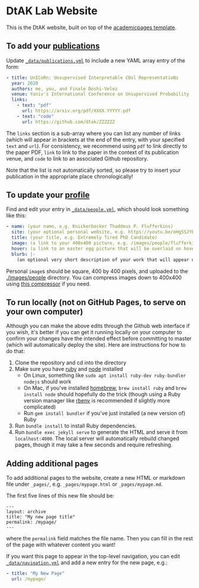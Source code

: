 # DtAK Lab Website

This is the DtAK website, built on top of the [academicpages template](https://github.com/academicpages/academicpages.github.io). 

## To add your [publications](https://dtak.github.io/publications)

Update [`_data/publications.yml`](./_data/publications.yml) to include a new YAML array entry of the form:

```yaml
- title: UnICoRn: Unsupervised Interpretable COol RepresentatioNs
  year: 2020
  authors: me, you, and Finale Doshi-Velez
  venue: Yaniv's International Conference on Unsupervised Probability
  links:
    - text: "pdf"
      url: https://arxiv.org/pdf/XXXX.YYYYY.pdf
    - text: "code"
      url: https://github.com/dtak/ZZZZZZ
```

The `links` section is a sub-array where you can list any number of links (which will appear in brackets at the end of the entry, with your specified `text` and `url`). For consistency, we recommend using `pdf` to link directly to the paper PDF, `link` to link to the paper in the context of its publication venue, and `code` to link to an associated Github repository.

Note that the list is not automatically sorted, so please try to insert your publication in the appropriate place chronologically!

## To update your [profile](https://dtak.github.io/people)

Find and edit your entry in [`_data/people.yml`](./_data/people.yml), which should look something like this:

```yaml
- name: (your name, e.g. Knickerbocker Thaddeus P. Flufferkins)
  site: (your optional personal website, e.g. https://youtu.be/oHg5SJYRHA0)
  title: (your title, e.g. Extremely Tired PhD Candidate)
  image: (a link to your 400x400 picture, e.g. /images/people/flufferkins.png)
  hover: (a link to an easter egg picture that will be overlaid on hover, e.g. /images/pony_blue.png)
  blurb: |-
    (an optional very short description of your work that will appear on hover)
```

Personal `image`s should be square, 400 by 400 pixels, and uploaded to the [./images/people](./images/people) directory. You can compress images down to 400x400 using [this compressor](https://imagecompressor.com/) if you need.

## To run locally (not on GitHub Pages, to serve on your own computer)

Although you can make the above edits through the Github web interface if you wish, it's better if you can get it running locally on your computer to confirm your changes have the intended effect before committing to master (which will automatically deploy the site). Here are instructions for how to do that:

1. Clone the repository and cd into the directory
1. Make sure you have [ruby](https://www.ruby-lang.org/en/) and [node](https://nodejs.org/en/) installed
    - On Linux, something like `sudo apt install ruby-dev ruby-bundler nodejs` should work
    - On Mac, if you've installed [homebrew](https://brew.sh/), `brew install ruby` and `brew install node` should hopefully do the trick (though using a Ruby version manager like [rbenv](https://github.com/rbenv/rbenv) is recommended if slightly more complicated)
    - Run `gem install bundler` if you've just installed (a new version of) Ruby
1. Run `bundle install` to install Ruby dependencies.
1. Run `bundle exec jekyll serve` to generate the HTML and serve it from `localhost:4000`. The local server will automatically rebuild changed pages, though it may take a few seconds and require refreshing.

## Adding additional pages

To add additional pages to the website, create a new HTML or markdown file under `_pages/`, e.g. `_pages/mypage.html` or `_pages/mypage.md`.

The first five lines of this new file should be:

```
---
layout: archive
title: "My new page title"
permalink: /mypage/
---
```

where the `permalink` field matches the file name. Then you can fill in the rest of the page with whatever content you want!

If you want this page to appear in the top-level navigation, you can edit [`_data/navigation.yml`](./_data/navigation.yml) and add a new entry for the new page, e.g.:

```yaml
- title: "My New Page"
  url: /mypage/
```
